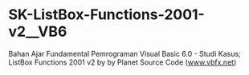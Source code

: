 # SK-ListBox-Functions-2001-v2__VB6
Bahan Ajar Fundamental Pemrograman Visual Basic 6.0 - Studi Kasus; ListBox Functions 2001 v2 by  by Planet Source Code (www.vbfx.net)
